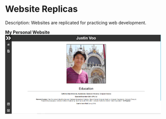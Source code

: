 # Website Replicas
Description: Websites are replicated for practicing web development.

<b>My Personal Website</b><br>
![Image of home page](https://github.com/Voozio/Images/blob/master/Athena/home.png?raw=true)
